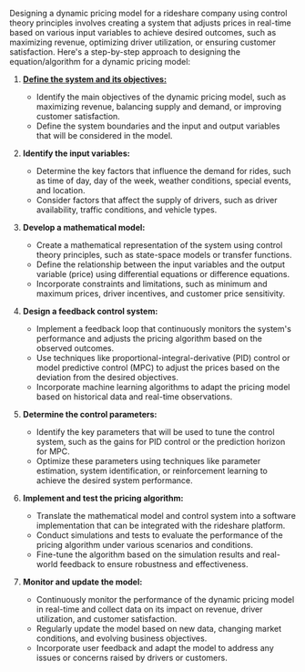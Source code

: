 Designing a dynamic pricing model for a rideshare company using control theory principles involves creating a system that adjusts prices in real-time based on various input variables to achieve desired outcomes, such as maximizing revenue, optimizing driver utilization, or ensuring customer satisfaction. Here's a step-by-step approach to designing the equation/algorithm for a dynamic pricing model:

1. [**Define the system and its objectives:**](obsidian://open?vault=Obisdian%20Vaults&file=Rideshare%2F1%20-%20System%20%26%20Objectives)
    - Identify the main objectives of the dynamic pricing model, such as maximizing revenue, balancing supply and demand, or improving customer satisfaction.
    - Define the system boundaries and the input and output variables that will be considered in the model.

2. **Identify the input variables:**
    - Determine the key factors that influence the demand for rides, such as time of day, day of the week, weather conditions, special events, and location.
    - Consider factors that affect the supply of drivers, such as driver availability, traffic conditions, and vehicle types.

3. **Develop a mathematical model:**
    - Create a mathematical representation of the system using control theory principles, such as state-space models or transfer functions.
    - Define the relationship between the input variables and the output variable (price) using differential equations or difference equations.
    - Incorporate constraints and limitations, such as minimum and maximum prices, driver incentives, and customer price sensitivity.

4. **Design a feedback control system:**
    - Implement a feedback loop that continuously monitors the system's performance and adjusts the pricing algorithm based on the observed outcomes.
    - Use techniques like proportional-integral-derivative (PID) control or model predictive control (MPC) to adjust the prices based on the deviation from the desired objectives.
    - Incorporate machine learning algorithms to adapt the pricing model based on historical data and real-time observations.

5. **Determine the control parameters:**
    - Identify the key parameters that will be used to tune the control system, such as the gains for PID control or the prediction horizon for MPC.
    - Optimize these parameters using techniques like parameter estimation, system identification, or reinforcement learning to achieve the desired system performance.

6. **Implement and test the pricing algorithm:**
    - Translate the mathematical model and control system into a software implementation that can be integrated with the rideshare platform.
    - Conduct simulations and tests to evaluate the performance of the pricing algorithm under various scenarios and conditions.
    - Fine-tune the algorithm based on the simulation results and real-world feedback to ensure robustness and effectiveness.

7. **Monitor and update the model:**
    - Continuously monitor the performance of the dynamic pricing model in real-time and collect data on its impact on revenue, driver utilization, and customer satisfaction.
    - Regularly update the model based on new data, changing market conditions, and evolving business objectives.
    - Incorporate user feedback and adapt the model to address any issues or concerns raised by drivers or customers.

 